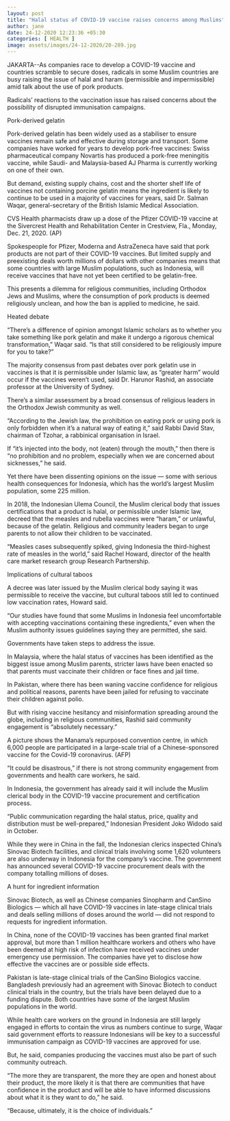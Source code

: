 ```yaml
---
layout: post
title: "Halal status of COVID-19 vaccine raises concerns among Muslims"
author: jane 
date: 24-12-2020 12:23:36 +05:30 
categories: [ HEALTH ] 
image: assets/images/24-12-2020/20-289.jpg
---
```

JAKARTA--As companies race to develop a COVID-19 vaccine and countries scramble to secure doses, radicals in some Muslim countries are busy raising the issue of halal and haram (permissible and impermissible) amid talk about the use of pork products.

Radicals’ reactions to the vaccination issue has raised concerns about the possibility of disrupted immunisation campaigns.

Pork-derived gelatin

Pork-derived gelatin has been widely used as a stabiliser to ensure vaccines remain safe and effective during storage and transport. Some companies have worked for years to develop pork-free vaccines: Swiss pharmaceutical company Novartis has produced a pork-free meningitis vaccine, while Saudi- and Malaysia-based AJ Pharma is currently working on one of their own.

But demand, existing supply chains, cost and the shorter shelf life of vaccines not containing porcine gelatin means the ingredient is likely to continue to be used in a majority of vaccines for years, said Dr. Salman Waqar, general-secretary of the British Islamic Medical Association.



CVS Health pharmacists draw up a dose of the Pfizer COVID-19 vaccine at the Sivercrest Health and Rehabilitation Center in Crestview, Fla., Monday, Dec. 21, 2020. (AP)

Spokespeople for Pfizer, Moderna and AstraZeneca have said that pork products are not part of their COVID-19 vaccines. But limited supply and preexisting deals worth millions of dollars with other companies means that some countries with large Muslim populations, such as Indonesia, will receive vaccines that have not yet been certified to be gelatin-free.

This presents a dilemma for religious communities, including Orthodox Jews and Muslims, where the consumption of pork products is deemed religiously unclean, and how the ban is applied to medicine, he said.

Heated debate

“There’s a difference of opinion amongst Islamic scholars as to whether you take something like pork gelatin and make it undergo a rigorous chemical transformation,” Waqar said. “Is that still considered to be religiously impure for you to take?”

The majority consensus from past debates over pork gelatin use in vaccines is that it is permissible under Islamic law, as “greater harm” would occur if the vaccines weren’t used, said Dr. Harunor Rashid, an associate professor at the University of Sydney.

There’s a similar assessment by a broad consensus of religious leaders in the Orthodox Jewish community as well.

“According to the Jewish law, the prohibition on eating pork or using pork is only forbidden when it’s a natural way of eating it,” said Rabbi David Stav, chairman of Tzohar, a rabbinical organisation in Israel.

If “it’s injected into the body, not (eaten) through the mouth,” then there is “no prohibition and no problem, especially when we are concerned about sicknesses,” he said.

Yet there have been dissenting opinions on the issue — some with serious health consequences for Indonesia, which has the world’s largest Muslim population, some 225 million.

In 2018, the Indonesian Ulema Council, the Muslim clerical body that issues certifications that a product is halal, or permissible under Islamic law, decreed that the measles and rubella vaccines were “haram,” or unlawful, because of the gelatin. Religious and community leaders began to urge parents to not allow their children to be vaccinated.

“Measles cases subsequently spiked, giving Indonesia the third-highest rate of measles in the world,” said Rachel Howard, director of the health care market research group Research Partnership.

Implications of cultural taboos

A decree was later issued by the Muslim clerical body saying it was permissible to receive the vaccine, but cultural taboos still led to continued low vaccination rates, Howard said.

“Our studies have found that some Muslims in Indonesia feel uncomfortable with accepting vaccinations containing these ingredients,” even when the Muslim authority issues guidelines saying they are permitted, she said.

Governments have taken steps to address the issue.

In Malaysia, where the halal status of vaccines has been identified as the biggest issue among Muslim parents, stricter laws have been enacted so that parents must vaccinate their children or face fines and jail time.

In Pakistan, where there has been waning vaccine confidence for religious and political reasons, parents have been jailed for refusing to vaccinate their children against polio.

But with rising vaccine hesitancy and misinformation spreading around the globe, including in religious communities, Rashid said community engagement is “absolutely necessary.”

A picture shows the Manama’s repurposed convention centre, in which 6,000 people are participated in a large-scale trial of a Chinese-sponsored vaccine for the Covid-19 coronavirus. (AFP)

“It could be disastrous,” if there is not strong community engagement from governments and health care workers, he said.

In Indonesia, the government has already said it will include the Muslim clerical body in the COVID-19 vaccine procurement and certification process.

“Public communication regarding the halal status, price, quality and distribution must be well-prepared,” Indonesian President Joko Widodo said in October.

While they were in China in the fall, the Indonesian clerics inspected China’s Sinovac Biotech facilities, and clinical trials involving some 1,620 volunteers are also underway in Indonesia for the company’s vaccine. The government has announced several COVID-19 vaccine procurement deals with the company totalling millions of doses.

A hunt for ingredient information

Sinovac Biotech, as well as Chinese companies Sinopharm and CanSino Biologics — which all have COVID-19 vaccines in late-stage clinical trials and deals selling millions of doses around the world — did not respond to requests for ingredient information.

In China, none of the COVID-19 vaccines has been granted final market approval, but more than 1 million healthcare workers and others who have been deemed at high risk of infection have received vaccines under emergency use permission. The companies have yet to disclose how effective the vaccines are or possible side effects.

Pakistan is late-stage clinical trials of the CanSino Biologics vaccine. Bangladesh previously had an agreement with Sinovac Biotech to conduct clinical trials in the country, but the trials have been delayed due to a funding dispute. Both countries have some of the largest Muslim populations in the world.

While health care workers on the ground in Indonesia are still largely engaged in efforts to contain the virus as numbers continue to surge, Waqar said government efforts to reassure Indonesians will be key to a successful immunisation campaign as COVID-19 vaccines are approved for use.

But, he said, companies producing the vaccines must also be part of such community outreach.

“The more they are transparent, the more they are open and honest about their product, the more likely it is that there are communities that have confidence in the product and will be able to have informed discussions about what it is they want to do,” he said.

“Because, ultimately, it is the choice of individuals.”